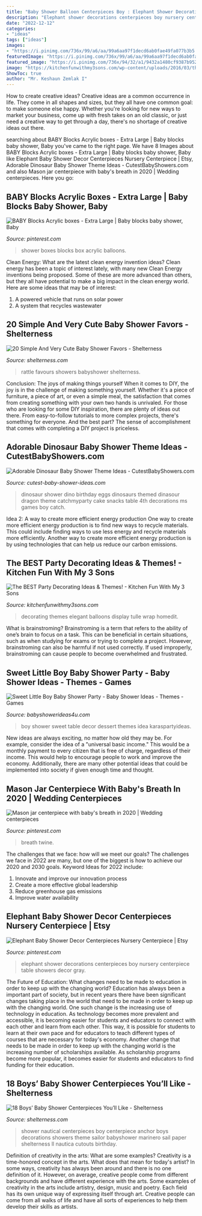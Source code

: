 ```yaml
---
title: "Baby Shower Balloon Centerpieces Boy : Elephant Shower Decorations Centerpieces Boy Nursery Centerpiece Table Showers Decor Gray"
description: "Elephant shower decorations centerpieces boy nursery centerpiece table showers decor gray"
date: "2022-12-12"
categories:
- "ideas"
tags: ["ideas"]
images:
- "https://i.pinimg.com/736x/99/a6/aa/99a6aa97f1decd6ab0fae49fa077b3b5.jpg"
featuredImage: "https://i.pinimg.com/736x/99/a6/aa/99a6aa97f1decd6ab0fae49fa077b3b5.jpg"
featured_image: "https://i.pinimg.com/736x/94/32/a1/9432a1480cf9387b952d954e575624f8.jpg"
image: "https://kitchenfunwithmy3sons.com/wp-content/uploads/2016/03/the-best-party-decorating-ideas-and-themes-17.jpg"
ShowToc: true
author: "Mr. Keshaun Zemlak I"
---
```



How to create creative ideas?
Creative ideas are a common occurrence in life. They come in all shapes and sizes, but they all have one common goal: to make someone else happy. Whether you're looking for new ways to market your business, come up with fresh takes on an old classic, or just need a creative way to get through a day, there's no shortage of creative ideas out there.

	

		
searching about BABY Blocks Acrylic boxes - Extra Large | Baby blocks baby shower, Baby you've came to the right page. We have 8 Images about BABY Blocks Acrylic boxes - Extra Large | Baby blocks baby shower, Baby like Elephant Baby Shower Decor Centerpieces Nursery Centerpiece | Etsy, Adorable Dinosaur Baby Shower Theme Ideas - CutestBabyShowers.com and also Mason jar centerpiece with baby&#039;s breath in 2020 | Wedding centerpieces. Here you go:
		
    
## BABY Blocks Acrylic Boxes - Extra Large | Baby Blocks Baby Shower, Baby

<img loading=lazy src="https://i.pinimg.com/736x/99/a6/aa/99a6aa97f1decd6ab0fae49fa077b3b5.jpg" onerror="this.onerror=null;this.src='https://tse4.mm.bing.net/th?id=OIP.D9FXPMNL_Pj4qDJL69Uv4wAAAA&amp;pid=15.1';" alt="BABY Blocks Acrylic boxes - Extra Large | Baby blocks baby shower, Baby">

_Source: pinterest.com_

>shower boxes blocks box acrylic balloons. 

	

Clean Energy: What are the latest clean energy invention ideas?
Clean energy has been a topic of interest lately, with many new Clean Energy inventions being proposed. Some of these are more advanced than others, but they all have potential to make a big impact in the clean energy world. Here are some ideas that may be of interest: 
1. A powered vehicle that runs on solar power 
2. A system that recycles wastewater 

    
## 20 Simple And Very Cute Baby Shower Favors - Shelterness

<img loading=lazy src="https://i.shelterness.com/2017/05/20-turquoise-rattle-baby-shower-favors.jpg" onerror="this.onerror=null;this.src='https://tse4.mm.bing.net/th?id=OIP.w2tb_JSuVzKMbWpplShfbQHaJ4&amp;pid=15.1';" alt="20 Simple And Very Cute Baby Shower Favors - Shelterness">

_Source: shelterness.com_

>rattle favours showers babyshower shelterness. 

	

Conclusion: The joys of making things yourself
When it comes to DIY, the joy is in the challenge of making something yourself. Whether it's a piece of furniture, a piece of art, or even a simple meal, the satisfaction that comes from creating something with your own two hands is unrivaled.
For those who are looking for some DIY inspiration, there are plenty of ideas out there. From easy-to-follow tutorials to more complex projects, there's something for everyone. And the best part? The sense of accomplishment that comes with completing a DIY project is priceless.

    
## Adorable Dinosaur Baby Shower Theme Ideas - CutestBabyShowers.com

<img loading=lazy src="http://www.cutest-baby-shower-ideas.com/images/dinoeggs.jpg" onerror="this.onerror=null;this.src='https://tse1.mm.bing.net/th?id=OIP.GdtfsgwAS1CghRW0a9cqHwHaLG&amp;pid=15.1';" alt="Adorable Dinosaur Baby Shower Theme Ideas - CutestBabyShowers.com">

_Source: cutest-baby-shower-ideas.com_

>dinosaur shower dino birthday eggs dinosaurs themed dinasour dragon theme catchmyparty cake snacks table 4th decorations ms games boy catch. 

	

Idea 2: A way to create more efficient energy production
One way to create more efficient energy production is to find new ways to recycle materials. This could include finding ways to use less energy and recycle materials more efficiently. Another way to create more efficient energy production is by using technologies that can help us reduce our carbon emissions.

    
## The BEST Party Decorating Ideas &amp; Themes! - Kitchen Fun With My 3 Sons

<img loading=lazy src="https://kitchenfunwithmy3sons.com/wp-content/uploads/2016/03/the-best-party-decorating-ideas-and-themes-17.jpg" onerror="this.onerror=null;this.src='https://tse2.mm.bing.net/th?id=OIP.akZrfX1EMY93ZECdfGuinwHaLI&amp;pid=15.1';" alt="The BEST Party Decorating Ideas &amp; Themes! - Kitchen Fun With My 3 Sons">

_Source: kitchenfunwithmy3sons.com_

>decorating themes elegant balloons display tulle wrap homedit. 

	

What is brainstroming?
Brainstroming is a term that refers to the ability of one’s brain to focus on a task. This can be beneficial in certain situations, such as when studying for exams or trying to complete a project. However, brainstroming can also be harmful if not used correctly. If used improperly, brainstroming can cause people to become overwhelmed and frustrated.

    
## Sweet Little Boy Baby Shower Party - Baby Shower Ideas - Themes - Games

<img loading=lazy src="http://babyshowerideas4u.com/wp-content/uploads/2014/01/boy-7.jpg" onerror="this.onerror=null;this.src='https://tse2.mm.bing.net/th?id=OIP.MVWj2NpwcX1uJgAKscvu1QHaLH&amp;pid=15.1';" alt="Sweet Little Boy Baby Shower Party - Baby Shower Ideas - Themes - Games">

_Source: babyshowerideas4u.com_

>boy shower sweet table decor dessert themes idea karaspartyideas. 

	

New ideas are always exciting, no matter how old they may be. For example, consider the idea of a "universal basic income." This would be a monthly payment to every citizen that is free of charge, regardless of their income. This would help to encourage people to work and improve the economy. Additionally, there are many other potential ideas that could be implemented into society if given enough time and thought.

    
## Mason Jar Centerpiece With Baby&#039;s Breath In 2020 | Wedding Centerpieces

<img loading=lazy src="https://i.pinimg.com/736x/94/32/a1/9432a1480cf9387b952d954e575624f8.jpg" onerror="this.onerror=null;this.src='https://tse1.mm.bing.net/th?id=OIP.mLdWWJvqBsLQrnh_uVFQLQHaJ4&amp;pid=15.1';" alt="Mason jar centerpiece with baby&#039;s breath in 2020 | Wedding centerpieces">

_Source: pinterest.com_

>breath twine. 

	

The challenges that we face: how will we meet our goals?
The challenges we face in 2022 are many, but one of the biggest is how to achieve our 2020 and 2030 goals. Keyword Ideas for 2022 include: 
1. Innovate and improve our innovation process 
2. Create a more effective global leadership 
3. Reduce greenhouse gas emissions 
4. Improve water availability 

    
## Elephant Baby Shower Decor Centerpieces Nursery Centerpiece | Etsy

<img loading=lazy src="https://i.pinimg.com/736x/b0/d5/28/b0d5285b9fdd71af98edd09a11cc680b.jpg" onerror="this.onerror=null;this.src='https://tse4.mm.bing.net/th?id=OIP.dFHw9ZR5aEkA_EXs2tLQZgHaJ4&amp;pid=15.1';" alt="Elephant Baby Shower Decor Centerpieces Nursery Centerpiece | Etsy">

_Source: pinterest.com_

>elephant shower decorations centerpieces boy nursery centerpiece table showers decor gray. 

	

The Future of Education: What changes need to be made to education in order to keep up with the changing world?
Education has always been a important part of society, but in recent years there have been significant changes taking place in the world that need to be made in order to keep up with the changing world. One such change is the increasing use of technology in education. As technology becomes more prevalent and accessible, it is becoming easier for students and educators to connect with each other and learn from each other. This way, it is possible for students to learn at their own pace and for educators to teach different types of courses that are necessary for today's economy. Another change that needs to be made in order to keep up with the changing world is the increasing number of scholarships available. As scholarship programs become more popular, it becomes easier for students and educators to find funding for their education.

    
## 18 Boys’ Baby Shower Centerpieces You’ll Like - Shelterness

<img loading=lazy src="http://i.shelterness.com/2017/03/03-a-nautical-baby-shower-centerpiece-with-a-paper-anchor-and-a-sail.jpg" onerror="this.onerror=null;this.src='https://tse1.mm.bing.net/th?id=OIP.02QrMAmXZt-2fbP7MxnuvAHaJ4&amp;pid=15.1';" alt="18 Boys’ Baby Shower Centerpieces You’ll Like - Shelterness">

_Source: shelterness.com_

>shower nautical centerpieces boy centerpiece anchor boys decorations showers theme sailor babyshower marinero sail paper shelterness ll nautica cutouts birthday. 

	

Definition of creativity in the arts: What are some examples?
Creativity is a time-honored concept in the arts. What does that mean for today's artist? In some ways, creativity has always been around and there is no one definition of it. However, on average, creative people come from different backgrounds and have different experience with the arts. 
Some examples of creativity in the arts include artistry, design, music and poetry. Each field has its own unique way of expressing itself through art. Creative people can come from all walks of life and have all sorts of experiences to help them develop their skills as artists.

